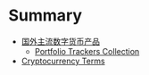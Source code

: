 # Summary

* [国外主流数字货币产品](README.md)
  * [Portfolio Trackers Collection](portfolio-trackers-collection.md)
* [Cryptocurrency Terms](chapter1.md)

